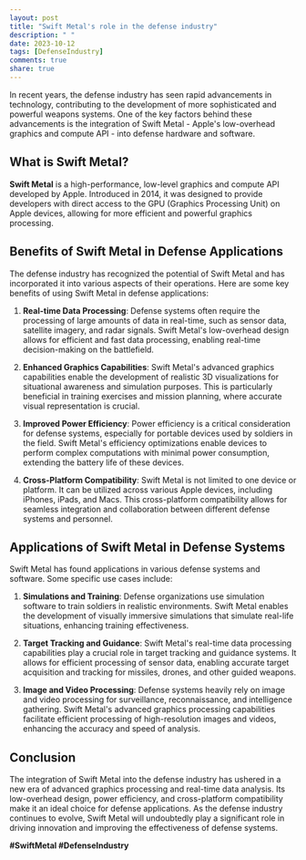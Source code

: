 ```yaml
---
layout: post
title: "Swift Metal's role in the defense industry"
description: " "
date: 2023-10-12
tags: [DefenseIndustry]
comments: true
share: true
---
```


In recent years, the defense industry has seen rapid advancements in technology, contributing to the development of more sophisticated and powerful weapons systems. One of the key factors behind these advancements is the integration of Swift Metal - Apple's low-overhead graphics and compute API - into defense hardware and software.

## What is Swift Metal?

**Swift Metal** is a high-performance, low-level graphics and compute API developed by Apple. Introduced in 2014, it was designed to provide developers with direct access to the GPU (Graphics Processing Unit) on Apple devices, allowing for more efficient and powerful graphics processing.

## Benefits of Swift Metal in Defense Applications

The defense industry has recognized the potential of Swift Metal and has incorporated it into various aspects of their operations. Here are some key benefits of using Swift Metal in defense applications:

1. **Real-time Data Processing**: Defense systems often require the processing of large amounts of data in real-time, such as sensor data, satellite imagery, and radar signals. Swift Metal's low-overhead design allows for efficient and fast data processing, enabling real-time decision-making on the battlefield.

2. **Enhanced Graphics Capabilities**: Swift Metal's advanced graphics capabilities enable the development of realistic 3D visualizations for situational awareness and simulation purposes. This is particularly beneficial in training exercises and mission planning, where accurate visual representation is crucial.

3. **Improved Power Efficiency**: Power efficiency is a critical consideration for defense systems, especially for portable devices used by soldiers in the field. Swift Metal's efficiency optimizations enable devices to perform complex computations with minimal power consumption, extending the battery life of these devices.

4. **Cross-Platform Compatibility**: Swift Metal is not limited to one device or platform. It can be utilized across various Apple devices, including iPhones, iPads, and Macs. This cross-platform compatibility allows for seamless integration and collaboration between different defense systems and personnel.

## Applications of Swift Metal in Defense Systems

Swift Metal has found applications in various defense systems and software. Some specific use cases include:

1. **Simulations and Training**: Defense organizations use simulation software to train soldiers in realistic environments. Swift Metal enables the development of visually immersive simulations that simulate real-life situations, enhancing training effectiveness.

2. **Target Tracking and Guidance**: Swift Metal's real-time data processing capabilities play a crucial role in target tracking and guidance systems. It allows for efficient processing of sensor data, enabling accurate target acquisition and tracking for missiles, drones, and other guided weapons.

3. **Image and Video Processing**: Defense systems heavily rely on image and video processing for surveillance, reconnaissance, and intelligence gathering. Swift Metal's advanced graphics processing capabilities facilitate efficient processing of high-resolution images and videos, enhancing the accuracy and speed of analysis.

## Conclusion

The integration of Swift Metal into the defense industry has ushered in a new era of advanced graphics processing and real-time data analysis. Its low-overhead design, power efficiency, and cross-platform compatibility make it an ideal choice for defense applications. As the defense industry continues to evolve, Swift Metal will undoubtedly play a significant role in driving innovation and improving the effectiveness of defense systems.

**#SwiftMetal #DefenseIndustry**